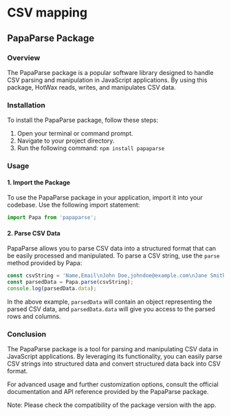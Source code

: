 # CSV mapping

## PapaParse Package

### Overview

The PapaParse package is a popular software library designed to handle CSV parsing and manipulation in JavaScript applications. By using this package, HotWax reads, writes, and manipulates CSV data.

### Installation

To install the PapaParse package, follow these steps:

1. Open your terminal or command prompt.
2. Navigate to your project directory.
3. Run the following command: `npm install papaparse`

### Usage

#### 1. Import the Package

To use the PapaParse package in your application, import it into your codebase. Use the following import statement:

```javascript
import Papa from 'papaparse';
```

#### 2. Parse CSV Data

PapaParse allows you to parse CSV data into a structured format that can be easily processed and manipulated. To parse a CSV string, use the `parse` method provided by Papa:

```javascript
const csvString = 'Name,Email\nJohn Doe,johndoe@example.com\nJane Smith,janesmith@example.com';
const parsedData = Papa.parse(csvString);
console.log(parsedData.data);
```

In the above example, `parsedData` will contain an object representing the parsed CSV data, and `parsedData.data` will give you access to the parsed rows and columns.


### Conclusion

The PapaParse package is a tool for parsing and manipulating CSV data in JavaScript applications. By leveraging its functionality, you can easily parse CSV strings into structured data and convert structured data back into CSV format.

For advanced usage and further customization options, consult the official documentation and API reference provided by the PapaParse package.

Note: Please check the compatibility of the package version with the app. 
